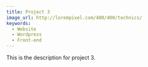 ```yaml
---
title: Project 3
image_url: http://lorempixel.com/400/400/technics/
keywords: 
  - Website
  - Wordpress
  - Front-end
---
```


This is the description for project 3.
